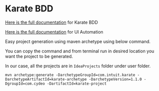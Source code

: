 # Karate BDD 

[Here is the full documentation](https://github.com/intuit/karate) for Karate BDD

[Here is the full documentation](https://github.com/intuit/karate/tree/master/karate-core) for UI Automation


Easy project generation using maven archetype using below command.

You can copy the command and from terminal run in desired location you want the project to be generated. 

In our case, all the projects are in `IdeaProjects` folder under user folder. 

```shell
mvn archetype:generate -DarchetypeGroupId=com.intuit.karate -DarchetypeArtifactId=karate-archetype -DarchetypeVersion=1.1.0 -DgroupId=com.cydeo -DartifactId=karate-project
```
